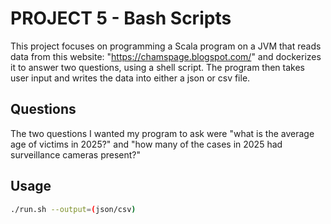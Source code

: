 # PROJECT 5 - Bash Scripts

This project focuses on programming a Scala program on a JVM that reads data from this website: "https://chamspage.blogspot.com/" and dockerizes it to answer two questions, using a shell script. The program then takes user input and writes the data into either a json or csv file.

## Questions

The two questions I wanted my program to ask were "what is the average age of victims in 2025?" and "how many of the cases in 2025 had surveillance cameras present?"

## Usage


```bash
./run.sh --output=(json/csv)

